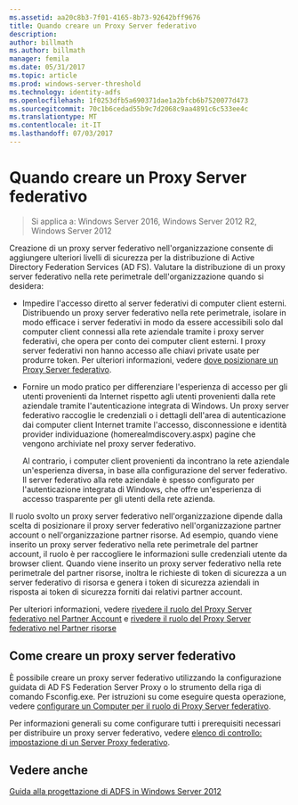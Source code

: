 ```yaml
---
ms.assetid: aa20c8b3-7f01-4165-8b73-92642bff9676
title: Quando creare un Proxy Server federativo
description: 
author: billmath
ms.author: billmath
manager: femila
ms.date: 05/31/2017
ms.topic: article
ms.prod: windows-server-threshold
ms.technology: identity-adfs
ms.openlocfilehash: 1f0253dfb5a690371dae1a2bfcb6b7520077d473
ms.sourcegitcommit: 70c1b6cedad55b9c7d2068c9aa4891c6c533ee4c
ms.translationtype: MT
ms.contentlocale: it-IT
ms.lasthandoff: 07/03/2017
---
```

# <a name="when-to-create-a-federation-server-proxy"></a>Quando creare un Proxy Server federativo

>Si applica a: Windows Server 2016, Windows Server 2012 R2, Windows Server 2012

Creazione di un proxy server federativo nell'organizzazione consente di aggiungere ulteriori livelli di sicurezza per la distribuzione di Active Directory Federation Services \(AD FS\). Valutare la distribuzione di un proxy server federativo nella rete perimetrale dell'organizzazione quando si desidera:  
  
-   Impedire l'accesso diretto al server federativi di computer client esterni. Distribuendo un proxy server federativo nella rete perimetrale, isolare in modo efficace i server federativi in modo da essere accessibili solo dal computer client connessi alla rete aziendale tramite i proxy server federativi, che opera per conto dei computer client esterni. I proxy server federativi non hanno accesso alle chiavi private usate per produrre token. Per ulteriori informazioni, vedere [dove posizionare un Proxy Server federativo](Where-to-Place-a-Federation-Server-Proxy.md).  
  
-   Fornire un modo pratico per differenziare l'esperienza di accesso per gli utenti provenienti da Internet rispetto agli utenti provenienti dalla rete aziendale tramite l'autenticazione integrata di Windows. Un proxy server federativo raccoglie le credenziali o i dettagli dell'area di autenticazione dai computer client Internet tramite l'accesso, disconnessione e identità provider individuazione \(homerealmdiscovery.aspx\) pagine che vengono archiviate nel proxy server federativo.  
  
    Al contrario, i computer client provenienti da incontrano la rete aziendale un'esperienza diversa, in base alla configurazione del server federativo. Il server federativo alla rete aziendale è spesso configurato per l'autenticazione integrata di Windows, che offre un'esperienza di accesso trasparente per gli utenti della rete azienda.  
  
Il ruolo svolto un proxy server federativo nell'organizzazione dipende dalla scelta di posizionare il proxy server federativo nell'organizzazione partner account o nell'organizzazione partner risorse. Ad esempio, quando viene inserito un proxy server federativo nella rete perimetrale del partner account, il ruolo è per raccogliere le informazioni sulle credenziali utente da browser client. Quando viene inserito un proxy server federativo nella rete perimetrale del partner risorse, inoltra le richieste di token di sicurezza a un server federativo di risorsa e genera i token di sicurezza aziendali in risposta ai token di sicurezza forniti dai relativi partner account.  
  
Per ulteriori informazioni, vedere [rivedere il ruolo del Proxy Server federativo nel Partner Account](Review-the-Role-of-the-Federation-Server-Proxy-in-the-Account-Partner.md) e [rivedere il ruolo del Proxy Server federativo nel Partner risorse](Review-the-Role-of-the-Federation-Server-Proxy-in-the-Resource-Partner.md)  
  
## <a name="how-to-create-a-federation-server-proxy"></a>Come creare un proxy server federativo  
È possibile creare un proxy server federativo utilizzando la configurazione guidata di AD FS Federation Server Proxy o lo strumento della riga di comando Fsconfig.exe. Per istruzioni su come eseguire questa operazione, vedere [configurare un Computer per il ruolo di Proxy Server federativo](../../ad-fs/deployment/Configure-a-Computer-for-the-Federation-Server-Proxy-Role.md).  
  
Per informazioni generali su come configurare tutti i prerequisiti necessari per distribuire un proxy server federativo, vedere [elenco di controllo: impostazione di un Server Proxy federativo](../../ad-fs/deployment/Checklist--Setting-Up-a-Federation-Server-Proxy.md).  
  
## <a name="see-also"></a>Vedere anche
[Guida alla progettazione di ADFS in Windows Server 2012](AD-FS-Design-Guide-in-Windows-Server-2012.md)
